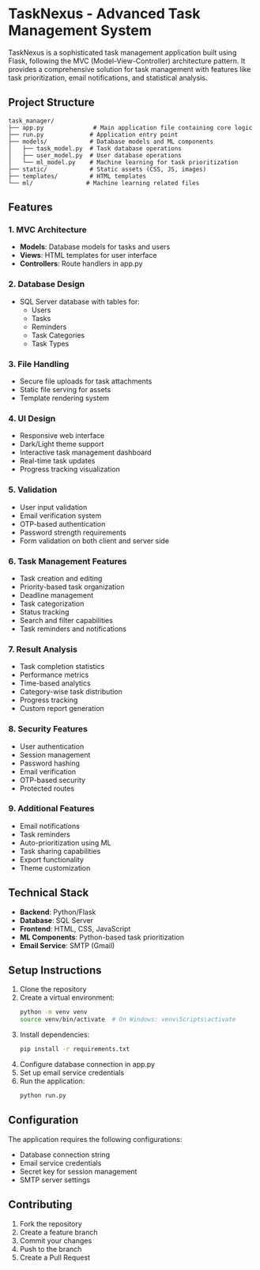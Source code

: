 # TaskNexus - Advanced Task Management System

TaskNexus is a sophisticated task management application built using Flask, following the MVC (Model-View-Controller) architecture pattern. It provides a comprehensive solution for task management with features like task prioritization, email notifications, and statistical analysis.

## Project Structure

```
task_manager/
├── app.py              # Main application file containing core logic
├── run.py             # Application entry point
├── models/            # Database models and ML components
│   ├── task_model.py  # Task database operations
│   ├── user_model.py  # User database operations
│   └── ml_model.py    # Machine learning for task prioritization
├── static/            # Static assets (CSS, JS, images)
├── templates/         # HTML templates
└── ml/               # Machine learning related files
```

## Features

### 1. MVC Architecture
- **Models**: Database models for tasks and users
- **Views**: HTML templates for user interface
- **Controllers**: Route handlers in app.py

### 2. Database Design
- SQL Server database with tables for:
  - Users
  - Tasks
  - Reminders
  - Task Categories
  - Task Types

### 3. File Handling
- Secure file uploads for task attachments
- Static file serving for assets
- Template rendering system

### 4. UI Design
- Responsive web interface
- Dark/Light theme support
- Interactive task management dashboard
- Real-time task updates
- Progress tracking visualization

### 5. Validation
- User input validation
- Email verification system
- OTP-based authentication
- Password strength requirements
- Form validation on both client and server side

### 6. Task Management Features
- Task creation and editing
- Priority-based task organization
- Deadline management
- Task categorization
- Status tracking
- Search and filter capabilities
- Task reminders and notifications

### 7. Result Analysis
- Task completion statistics
- Performance metrics
- Time-based analytics
- Category-wise task distribution
- Progress tracking
- Custom report generation

### 8. Security Features
- User authentication
- Session management
- Password hashing
- Email verification
- OTP-based security
- Protected routes

### 9. Additional Features
- Email notifications
- Task reminders
- Auto-prioritization using ML
- Task sharing capabilities
- Export functionality
- Theme customization

## Technical Stack

- **Backend**: Python/Flask
- **Database**: SQL Server
- **Frontend**: HTML, CSS, JavaScript
- **ML Components**: Python-based task prioritization
- **Email Service**: SMTP (Gmail)

## Setup Instructions

1. Clone the repository
2. Create a virtual environment:
   ```bash
   python -m venv venv
   source venv/bin/activate  # On Windows: venv\Scripts\activate
   ```
3. Install dependencies:
   ```bash
   pip install -r requirements.txt
   ```
4. Configure database connection in app.py
5. Set up email service credentials
6. Run the application:
   ```bash
   python run.py
   ```

## Configuration

The application requires the following configurations:
- Database connection string
- Email service credentials
- Secret key for session management
- SMTP server settings

## Contributing

1. Fork the repository
2. Create a feature branch
3. Commit your changes
4. Push to the branch
5. Create a Pull Request